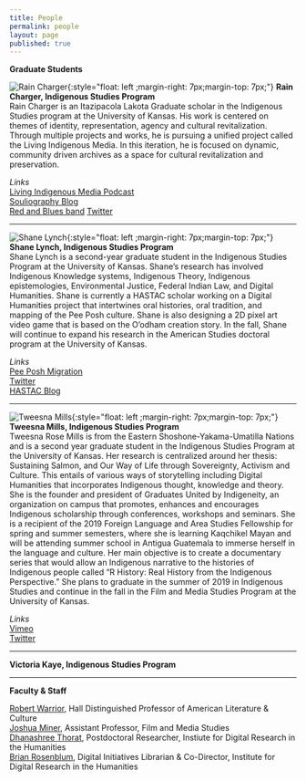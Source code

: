 ```yaml
---
title: People
permalink: people
layout: page
published: true
---
```


**Graduate Students**

![Rain Charger]({{site.baseurl}}/_pages/hs-rain-250.jpg){:style="float: left ;margin-right: 7px;margin-top: 7px;"} **Rain Charger, Indigenous Studies Program**  
Rain Charger is an Itazipacola Lakota Graduate scholar in the Indigenous Studies program at the University of Kansas. His work is centered on themes of identity, representation, agency and cultural revitalization. Through multiple projects and works, he is pursuing a unified project called the Living Indigenous Media. In this iteration, he is focused on dynamic, community driven archives as a space for cultural revitalization and preservation.

*Links*  
[Living Indigenous Media Podcast](https://podcasts.apple.com/gb/podcast/living-indigenous-media/id1385308462)  
[Souliography Blog](https://pedagogyoftheuniverse.wordpress.com/)  
[Red and Blues band](https://theredandblues.com/)
[Twitter](https://twitter.com/@RainCharger)  

<div style="clear:both"></div>

---

![Shane Lynch]({{site.baseurl}}/_pages/hs-shane-250.jpg){:style="float: left ;margin-right: 7px;margin-top: 7px;"} **Shane Lynch, Indigenous Studies Program**  
Shane Lynch is a second-year graduate student in the Indigenous Studies Program at the University of Kansas. Shane’s research has involved Indigenous Knowledge systems, Indigenous Theory, Indigenous epistemologies, Environmental Justice, Federal Indian Law, and Digital Humanities. Shane is currently a HASTAC scholar working on a Digital Humanities project that intertwines oral histories, oral tradition, and mapping of the Pee Posh culture. Shane is also designing a 2D pixel art video game that is based on the O’odham creation story. In the fall, Shane will continue to expand his research in the American Studies doctoral program at the University of Kansas.
  
*Links*  
[Pee Posh Migration](https://peeposh.wordpress.com/)  
[Twitter](https://twitter.com/ShaneSLynch1)  
[HASTAC Blog](https://www.hastac.org/u/shanelynch009)  

<div style="clear:both"></div>

---

![Tweesna Mills]({{site.baseurl}}/_pages/hs-tweesna-250.jpg){:style="float: left ;margin-right: 7px;margin-top: 7px;"} **Tweesna Mills, Indigenous Studies Program**  
Tweesna Rose Mills is from the Eastern Shoshone-Yakama-Umatilla Nations and is a second year graduate student in the Indigenous Studies Program at the University of Kansas. Her research is centralized around her thesis: Sustaining Salmon, and Our Way of Life through Sovereignty, Activism and Culture. This entails of various ways of storytelling including Digital Humanities that incorporates Indigenous thought, knowledge and theory. She is the founder and president of Graduates United by Indigeneity, an organization on campus that promotes, enhances and encourages Indigenous scholarship through conferences, workshops and seminars. She is a recipient of the 2019 Foreign Language and Area Studies Fellowship for spring and summer semesters, where she is learning Kaqchikel Mayan and will be attending summer school in Antigua Guatemala to immerse herself in the language and culture. Her main objective is to create a documentary series that would allow an Indigenous narrative to the histories of Indigenous people called “R History: Real History from the Indigenous Perspective.”
She plans to graduate in the summer of 2019 in Indigenous Studies and continue in the fall in the Film and Media Studies Program at the University of Kansas. 

*Links*  
[Vimeo](http://www.vimeo.com/tweesna)  
[Twitter](https://twitter.com/Tweesna1)  

<div style="clear:both"></div>

---

**Victoria Kaye, Indigenous Studies Program**  

---

**Faculty & Staff**

[Robert Warrior](http://americanstudies.ku.edu/robert-warrior), Hall Distinguished Professor of American Literature & Culture  
[Joshua Miner](https://film.ku.edu/joshua-miner), Assistant Professor, Film and Media Studies  
[Dhanashree Thorat](https://dhanashreethorat.com), Postdoctoral Researcher, Instiute for Digital Research in the Humanities  
[Brian Rosenblum](http://idrh.ku.edu/), Digital Initiatives Librarian & Co-Director, Institute for Digital Research in the Humanities
